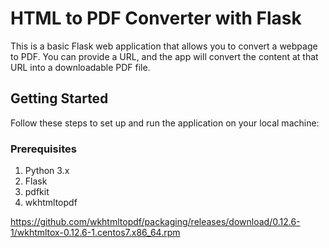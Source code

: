 # HTML to PDF Converter with Flask

This is a basic Flask web application that allows you to convert a webpage to PDF. You can provide a URL, and the app will convert the content at that URL into a downloadable PDF file.

## Getting Started

Follow these steps to set up and run the application on your local machine:

### Prerequisites

1. Python 3.x
2. Flask
3. pdfkit
4. wkhtmltopdf

   
https://github.com/wkhtmltopdf/packaging/releases/download/0.12.6-1/wkhtmltox-0.12.6-1.centos7.x86_64.rpm

